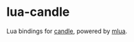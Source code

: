 # lua-candle

Lua bindings for [candle](https://github.com/huggingface/candle), powered by [mlua](https://github.com/khvzak/mlua).
